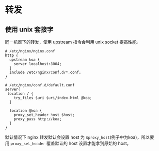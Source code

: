 # 转发

## 使用 unix 套接字

同一机器下的转发，使用 upstream 指令会利用 unix socket 提高性能。

```nginx
# /etc/nginx/nginx.conf
http {
  upstream koa {
    server localhost:8004;
  }
  include /etc/nginx/conf.d/*.conf;
}
```

```nginx
# /etc/nginx/conf.d/default.conf
server{
 location / {
    try_files $uri $uri/index.html @koa;
  }

  location @koa {
    proxy_set_header host $host;
    proxy_pass http://koa;
  }
}
```

默认情况下 nginx 转发默认会设置 host 为 `$proxy_host`(例子中为koa)，所以要用 `proxy_set_header` 覆盖默认的 host 设置才能拿到原始的 host。

